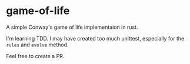 # game-of-life

A simple Conway's game of life implementaion in rust.

I'm learning TDD. I may have created too much unittest, especially for the `rules` and `evolve` method.

Feel free to create a PR.

